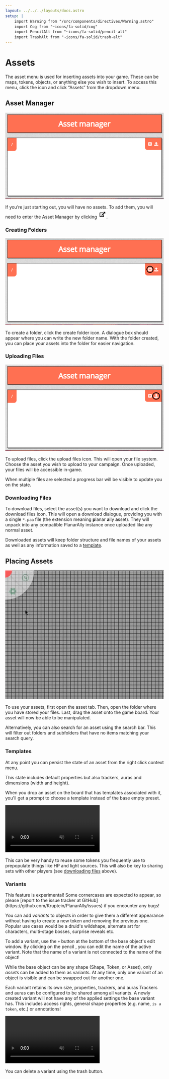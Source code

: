 ```yaml
---
layout: ../../../layouts/docs.astro
setup: |
    import Warning from "/src/components/directives/Warning.astro"
    import Cog from "~icons/fa-solid/cog"
    import PencilAlt from "~icons/fa-solid/pencil-alt"
    import TrashAlt from "~icons/fa-solid/trash-alt"
---
```


# Assets

The asset menu is used for inserting assets into your game.
These can be maps, tokens, objects, or anything else you wish to insert.
To access this menu, click the <Cog /> icon and click “Assets” from the dropdown menu.

## Asset Manager

![Alt](./assets/asset-manager.png)

If you’re just starting out, you will have no assets.
To add them, you will need to enter the Asset Manager by clicking ![Alt](./assets/assets-link.png).

### Creating Folders

![Alt](./assets/asset-manager-create-folder.png)

To create a folder, click the create folder icon.
A dialogue box should appear where you can write the new folder name.
With the folder created, you can place your assets into the folder for easier navigation.

### Uploading Files

![Alt](./assets/asset-manager-upload-files.png)

To upload files, click the upload files icon.
This will open your file system.
Choose the asset you wish to upload to your campaign.
Once uploaded, your files will be accessible in-game.

When multiple files are selected a progress bar will be visible to update you on the state.

### Downloading Files

To download files, select the asset(s) you want to download and click the download files icon.
This will open a download dialogue, providing you with a single `*.paa` file (the extension meaning **p**lanar **a**lly **a**sset).
They will unpack into any compatible PlanarAlly instance once uploaded like any normal asset.

Downloaded assets will keep folder structure and file names of your assets as well as any information saved to a [template](#templates).

## Placing Assets

![Alt](./assets/asset-example.gif)

To use your assets, first open the asset tab.
Then, open the folder where you have stored your files.
Last, drag the asset onto the game board.
Your asset will now be able to be manipulated.

Alternatively, you can also search for an asset using the search bar.
This will filter out folders and subfolders that have no items matching your search query.

### Templates

At any point you can persist the state of an asset from the right click context menu.

This state includes default properties but also trackers, auras and dimensions (width and height).

When you drop an asset on the board that has templates associated with it, you'll get a prompt to choose a template instead of the base empty preset.

<video autoplay loop muted style="max-width: 680px;">
   <source src="/blog/release-0.23/templates.webm" type="video/webm">
   <source src="/blog/release-0.23/templates.mp4" type="video/mp4">
</video>

This can be very handy to reuse some tokens you frequently use to prepopulate things like HP and light sources.
This will also be key to sharing sets with other players (see [downloading files](#downloading-files) above).

### Variants

<Warning title="Experimental!">
This feature is experimental! Some cornercases are expected to appear, so please [report to the issue tracker at GitHub](https://github.com/Kruptein/PlanarAlly/issues) if you encounter any bugs!
</Warning>

You can add _variants_ to objects in order to give them a different appearance without having to create a new token and removing the previous one.
Popular use cases would be a druid's wildshape, alternate art for characters, multi-stage bosses, surprise reveals etc.

To add a variant, use the `+` button at the bottom of the base object's edit window.
By clicking on the pencil <PencilAlt/>, you can edit the name of the active variant.
Note that the name of a variant is not connected to the name of the object!

While the base object can be any shape (Shape, Token, or Asset), only _assets_ can be added to them as variants.
At any time, only one variant of an object is visible and can be swapped out for another one.

Each variant retains its own size, properties, trackers, and auras
Trackers and auras can be configured to be shared among all variants.
A newly created variant will not have any of the applied settings the base variant has.
This includes access rights, general shape properties (e.g. name, `is a token`, etc.) or annotations!

<video autoplay loop muted style="max-width: 680px;">
   <source src="/blog/release-0.24/variants.webm" type="video/webm">
   <source src="/blog/release-0.24/variants.mp4" type="video/mp4">
</video>

You can delete a variant using the trash <TrashAlt /> button.
